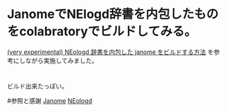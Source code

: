 # JanomeでNElogd辞書を内包したものをcolabratoryでビルドしてみる。

[(very experimental) NEologd 辞書を内包した janome をビルドする方法](
https://github.com/mocobeta/janome/wiki/(very-experimental)-NEologd-%E8%BE%9E%E6%9B%B8%E3%82%92%E5%86%85%E5%8C%85%E3%81%97%E3%81%9F-janome-%E3%82%92%E3%83%93%E3%83%AB%E3%83%89%E3%81%99%E3%82%8B%E6%96%B9%E6%B3%95)
を参考にしながら実施してみました。

#
ビルド出来たっぽい。

#参照と感謝
[Janome](https://mocobeta.github.io/janome/)
[NEologd](https://github.com/neologd/mecab-ipadic-neologd)
